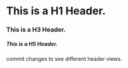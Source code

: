 # This is a H1 Header.
### This is a H3 Header.
##### This is a H5 Header.

commit changes to see different header views.
